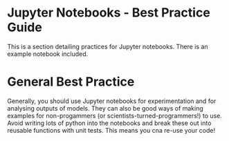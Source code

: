 # Jupyter Notebooks - Best Practice Guide
This is a section detailing practices for Jupyter notebooks. There is an example notebook included.


# General Best Practice

Generally, you should use Jupyter notebooks for experimentation and for analysing outputs of models. They can also be good ways of making examples for non-progammers (or scientists-turned-programmers!) to use. Avoid writing lots of python into the notebooks and break these out into reusable functions with unit tests. This means you cna re-use your code!

